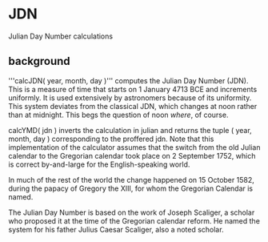 # JDN

Julian Day Number calculations

## background

'''calcJDN( year, month, day )''' computes the Julian Day Number (JDN).  This
is a measure of time that starts on 1 January 4713 BCE and increments
uniformly.  It is used extensively by astronomers because of its
uniformity.  This system deviates from the classical JDN, which
changes at noon rather than at midnight.  This begs the question
of noon *where*, of course.

calcYMD( jdn ) inverts the calculation in julian and returns the tuple
( year, month, day ) corresponding to the proffered jdn.  Note that this
implementation of the calculator assumes that the switch from the old
Julian calendar to the Gregorian calendar took place on 2 September 1752,
which is correct by-and-large for the English-speaking world.

In much of the rest of the world the change happened on 15 October 1582,
during the papacy of Gregory the XIII, for whom the Gregorian Calendar
is named.

The Julian Day Number is based on the work of Joseph Scaliger,
a scholar who proposed it at the time of the Gregorian calendar reform.
He named the system for his father Julius Caesar Scaliger, also a noted
scholar.
